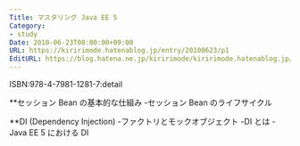 ```yaml
---
Title: マスタリング Java EE 5
Category:
- study
Date: 2010-06-23T00:00:00+09:00
URL: https://kiririmode.hatenablog.jp/entry/20100623/p1
EditURL: https://blog.hatena.ne.jp/kiririmode/kiririmode.hatenablog.jp/atom/entry/8454420450078211766
---
```



ISBN:978-4-7981-1281-7:detail

**セッション Bean の基本的な仕組み
-セッション Bean のライフサイクル

**DI (Dependency Injection)
-ファクトリとモックオブジェクト
-DI とは
-Java EE 5 における DI
